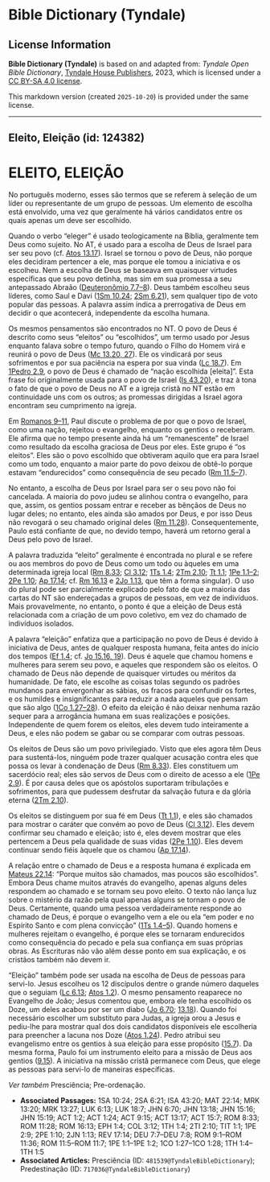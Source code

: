 # Bible Dictionary (Tyndale)

## License Information

**Bible Dictionary (Tyndale)** is based on and adapted from: _Tyndale Open Bible Dictionary_, [Tyndale House Publishers](https://tyndaleopenresources.com/), 2023, which is licensed under a [CC BY-SA 4.0 license](https://creativecommons.org/licenses/by-sa/4.0/legalcode.en).

This markdown version (created `2025-10-20`) is provided under the same license.



--------------------------------

## Eleito, Eleição (id: 124382)

ELEITO, ELEIÇÃO
===============

No português moderno, esses são termos que se referem à seleção de um líder ou representante de um grupo de pessoas. Um elemento de escolha está envolvido, uma vez que geralmente há vários candidatos entre os quais apenas um deve ser escolhido.

Quando o verbo “eleger” é usado teologicamente na Bíblia, geralmente tem Deus como sujeito. No AT, é usado para a escolha de Deus de Israel para ser seu povo (cf. [Atos 13\.17](https://ref.ly/Acts13:17)). Israel se tornou o povo de Deus, não porque eles decidiram pertencer a ele, mas porque ele tomou a iniciativa e os escolheu. Nem a escolha de Deus se baseava em quaisquer virtudes específicas que seu povo detinha, mas sim em sua promessa a seu antepassado Abraão ([Deuteronômio 7\.7–8](https://ref.ly/Deut7:7-Deut7:8)). Deus também escolheu seus líderes, como Saul e Davi ([1Sm 10\.24](https://ref.ly/1Sam10:24); [2Sm 6\.21](https://ref.ly/2Sam6:21)), sem qualquer tipo de voto popular das pessoas. A palavra assim indica a prerrogativa de Deus em decidir o que acontecerá, independente da escolha humana.

Os mesmos pensamentos são encontrados no NT. O povo de Deus é descrito como seus “eleitos” ou “escolhidos”, um termo usado por Jesus enquanto falava sobre o tempo futuro, quando o Filho do Homem virá e reunirá o povo de Deus ([Mc 13\.20, 27](https://ref.ly/Mark13:20)). Ele os vindicará por seus sofrimentos e por sua paciência na espera por sua vinda ([Lc 18\.7](https://ref.ly/Luke18:7)). Em [1Pedro 2\.9](https://ref.ly/1Pet2:9), o povo de Deus é chamado de “nação escolhida \[eleita]”. Esta frase foi originalmente usada para o povo de Israel ([Is 43\.20](https://ref.ly/Isa43:20)), e traz à tona o fato de que o povo de Deus no AT e a igreja cristã no NT estão em continuidade uns com os outros; as promessas dirigidas a Israel agora encontram seu cumprimento na igreja.

Em [Romanos 9–11](https://ref.ly/Rom9:1-Rom11:36), Paul discute o problema de por que o povo de Israel, como uma nação, rejeitou o evangelho, enquanto os gentios o receberam. Ele afirma que no tempo presente ainda há um “remanescente” de Israel como resultado da escolha graciosa de Deus por eles. Este grupo é “os eleitos”. Eles são o povo escolhido que obtiveram aquilo que era para Israel como um todo, enquanto a maior parte do povo deixou de obtê\-lo porque estavam “endurecidos” como consequência de seu pecado ([Rm 11\.5–7](https://ref.ly/Rom11:5-Rom11:7)).

No entanto, a escolha de Deus por Israel para ser o seu povo não foi cancelada. A maioria do povo judeu se alinhou contra o evangelho, para que, assim, os gentios possam entrar e receber as bênçãos de Deus no lugar deles; no entanto, eles ainda são amados por Deus, e por isso Deus não revogará o seu chamado original deles ([Rm 11\.28](https://ref.ly/Rom11:28)). Consequentemente, Paulo está confiante de que, no devido tempo, haverá um retorno geral a Deus pelo povo de Israel.

A palavra traduzida “eleito” geralmente é encontrada no plural e se refere ou aos membros do povo de Deus como um todo ou àqueles em uma determinada igreja local ([Rm 8\.33](https://ref.ly/Rom8:33); [Cl 3\.12](https://ref.ly/Col3:12); [1Ts 1\.4](https://ref.ly/1Thess1:4); [2Tm 2\.10](https://ref.ly/2Tim2:10); [Tt 1\.1](https://ref.ly/Titus1:1); [1Pe 1\.1–2](https://ref.ly/1Pet1:1-1Pet1:2); [2Pe 1\.10](https://ref.ly/2Pet1:10); [Ap 17\.14](https://ref.ly/Rev17:14); cf. [Rm 16\.13](https://ref.ly/Rom16:13) e [2Jo 1\.13](https://ref.ly/2John1:13), que têm a forma singular). O uso do plural pode ser parcialmente explicado pelo fato de que a maioria das cartas do NT são endereçadas a grupos de pessoas, em vez de indivíduos. Mais provavelmente, no entanto, o ponto é que a eleição de Deus está relacionada com a criação de um povo coletivo, em vez do chamado de indivíduos isolados.

A palavra “eleição” enfatiza que a participação no povo de Deus é devido à iniciativa de Deus, antes de qualquer resposta humana, feita antes do início dos tempos ([Ef 1\.4](https://ref.ly/Eph1:4); cf. [Jo 15\.16, 19](https://ref.ly/John15:16)). Deus é aquele que chamou homens e mulheres para serem seu povo, e aqueles que respondem são os eleitos. O chamado de Deus não depende de quaisquer virtudes ou méritos da humanidade. De fato, ele escolhe as coisas tolas segundo os padrões mundanos para envergonhar as sábias, os fracos para confundir os fortes, e os humildes e insignificantes para reduzir a nada aqueles que pensam que são algo ([1Co 1\.27–28](https://ref.ly/1Cor1:27-1Cor1:28)). O efeito da eleição é não deixar nenhuma razão sequer para a arrogância humana em suas realizações e posições. Independente de quem forem os eleitos, eles devem tudo inteiramente a Deus, e eles não podem se gabar ou se comparar com outras pessoas.

Os eleitos de Deus são um povo privilegiado. Visto que eles agora têm Deus para sustentá\-los, ninguém pode trazer qualquer acusação contra eles que possa os levar à condenação de Deus ([Rm 8\.33](https://ref.ly/Rom8:33)). Eles constituem um sacerdócio real; eles são servos de Deus com o direito de acesso a ele ([1Pe 2\.9](https://ref.ly/1Pet2:9)). É por causa deles que os apóstolos suportaram tribulações e sofrimentos, para que pudessem desfrutar da salvação futura e da glória eterna ([2Tm 2\.10](https://ref.ly/2Tim2:10)).

Os eleitos se distinguem por sua fé em Deus ([Tt 1\.1](https://ref.ly/Titus1:1)), e eles são chamados para mostrar o caráter que convém ao povo de Deus ([Cl 3\.12](https://ref.ly/Col3:12)). Eles devem confirmar seu chamado e eleição; isto é, eles devem mostrar que eles pertencem a Deus pela qualidade de suas vidas ([2Pe 1\.10](https://ref.ly/2Pet1:10)). Eles devem continuar sendo fiéis àquele que os chamou ([Ap 17\.14](https://ref.ly/Rev17:14)).

A relação entre o chamado de Deus e a resposta humana é explicada em [Mateus 22\.14](https://ref.ly/Matt22:14): “Porque muitos são chamados, mas poucos são escolhidos”. Embora Deus chame muitos através do evangelho, apenas alguns deles respondem ao chamado e se tornam seu povo eleito. O texto não lança luz sobre o mistério da razão pela qual apenas alguns se tornam o povo de Deus. Certamente, quando uma pessoa verdadeiramente responde ao chamado de Deus, é porque o evangelho vem a ele ou ela “em poder e no Espírito Santo e com plena convicção” ([1Ts 1\.4–5](https://ref.ly/1Thess1:4-1Thess1:5)). Quando homens e mulheres rejeitam o evangelho, é porque eles se tornaram endurecidos como consequência do pecado e pela sua confiança em suas próprias obras. As Escrituras não vão além desse ponto em sua explicação, e os cristãos também não devem ir.

“Eleição” também pode ser usada na escolha de Deus de pessoas para servi\-lo. Jesus escolheu os 12 discípulos dentre o grande número daqueles que o seguiam ([Lc 6\.13](https://ref.ly/Luke6:13); [Atos 1\.2](https://ref.ly/Acts1:2)). O mesmo pensamento reaparece no Evangelho de João; Jesus comentou que, embora ele tenha escolhido os Doze, um deles acabou por ser um diabo ([Jo 6\.70](https://ref.ly/John6:70); [13\.18](https://ref.ly/John13:18)). Quando foi necessário escolher um substituto para Judas, a igreja orou a Jesus e pediu\-lhe para mostrar qual dos dois candidatos disponíveis ele escolheria para preencher a lacuna nos Doze ([Atos 1\.24](https://ref.ly/Acts1:24)). Pedro atribui seu evangelismo entre os gentios à sua eleição para esse propósito ([15\.7](https://ref.ly/Acts15:7)). Da mesma forma, Paulo foi um instrumento eleito para a missão de Deus aos gentios ([9\.15](https://ref.ly/Acts9:15)). A iniciativa na missão cristã permanece com Deus, que elege as pessoas para servi\-lo de maneiras específicas.

*Ver também* Presciência; Pre\-ordenação.

* **Associated Passages:** 1SA 10:24; 2SA 6:21; ISA 43:20; MAT 22:14; MRK 13:20; MRK 13:27; LUK 6:13; LUK 18:7; JHN 6:70; JHN 13:18; JHN 15:16; JHN 15:19; ACT 1:2; ACT 1:24; ACT 9:15; ACT 13:17; ACT 15:7; ROM 8:33; ROM 11:28; ROM 16:13; EPH 1:4; COL 3:12; 1TH 1:4; 2TI 2:10; TIT 1:1; 1PE 2:9; 2PE 1:10; 2JN 1:13; REV 17:14; DEU 7:7–DEU 7:8; ROM 9:1–ROM 11:36; ROM 11:5–ROM 11:7; 1PE 1:1–1PE 1:2; 1CO 1:27–1CO 1:28; 1TH 1:4–1TH 1:5
* **Associated Articles:** Presciência (ID: `481539@TyndaleBibleDictionary`); Predestinação (ID: `717036@TyndaleBibleDictionary`)

